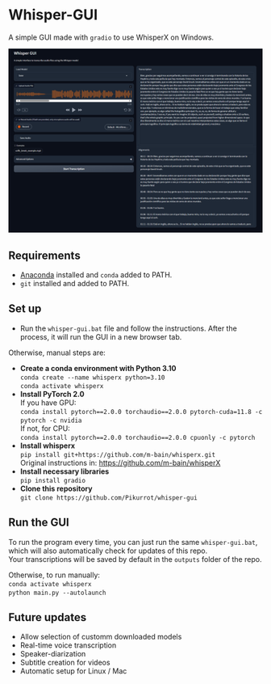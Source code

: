 # Whisper-GUI
A simple GUI made with `gradio` to use WhisperX on Windows.  

![whisper-gui-img](https://github.com/Pikurrot/Pikurrot/blob/main/images/whisper-gui/interface_screenshot.png?raw=true)

## Requirements
- [Anaconda](https://docs.anaconda.com/free/anaconda/install/windows/) installed and `conda` added to PATH.
- `git` installed and added to PATH.

## Set up
- Run the `whisper-gui.bat` file and follow the instructions. After the process, it will run the GUI in a new browser tab.

Otherwise, manual steps are:
- **Create a conda environment with Python 3.10**  
	`conda create --name whisperx python=3.10`  
	`conda activate whisperx`
- **Install PyTorch 2.0**  
	If you have GPU:  
	`conda install pytorch==2.0.0 torchaudio==2.0.0 pytorch-cuda=11.8 -c pytorch -c nvidia`  
	If not, for CPU:  
	`conda install pytorch==2.0.0 torchaudio==2.0.0 cpuonly -c pytorch`
- **Install whisperx**  
	`pip install git+https://github.com/m-bain/whisperx.git`  
	Original instructions in: https://github.com/m-bain/whisperX
- **Install necessary libraries**  
	`pip install gradio`  
- **Clone this repository**  
	`git clone https://github.com/Pikurrot/whisper-gui`

## Run the GUI
To run the program every time, you can just run the same `whisper-gui.bat`, which will also automatically check for updates of this repo.  
Your transcriptions will be saved by default in the `outputs` folder of the repo.

Otherwise, to run manually:  
`conda activate whisperx`  
`python main.py --autolaunch`

## Future updates
- Allow selection of customm downloaded models
- Real-time voice transcription
- Speaker-diarization
- Subtitle creation for videos
- Automatic setup for Linux / Mac
